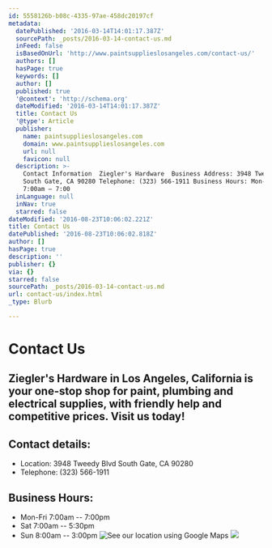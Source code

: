 ```yaml
---
id: 5558126b-b08c-4335-97ae-458dc20197cf
metadata:
  datePublished: '2016-03-14T14:01:17.387Z'
  sourcePath: _posts/2016-03-14-contact-us.md
  inFeed: false
  isBasedOnUrl: 'http://www.paintsupplieslosangeles.com/contact-us/'
  authors: []
  hasPage: true
  keywords: []
  author: []
  published: true
  '@context': 'http://schema.org'
  dateModified: '2016-03-14T14:01:17.387Z'
  title: Contact Us
  '@type': Article
  publisher:
    name: paintsupplieslosangeles.com
    domain: www.paintsupplieslosangeles.com
    url: null
    favicon: null
  description: >-
    Contact Information  Ziegler's Hardware  Business Address: 3948 Tweedy Blvd
    South Gate, CA 90280 Telephone: (323) 566-1911 Business Hours: Mon-Fri
    7:00am – 7:00
  inLanguage: null
  inNav: true
  starred: false
dateModified: '2016-08-23T10:06:02.221Z'
title: Contact Us
datePublished: '2016-08-23T10:06:02.818Z'
author: []
hasPage: true
description: ''
publisher: {}
via: {}
starred: false
sourcePath: _posts/2016-03-14-contact-us.md
url: contact-us/index.html
_type: Blurb

---
```

# Contact Us

## Ziegler's Hardware in Los Angeles, California is your one-stop shop for paint, plumbing and electrical supplies, with friendly help and competitive prices. Visit us today!

## Contact details:

* Location: 3948 Tweedy Blvd South Gate, CA 90280 
* Telephone: (323) 566-1911 

## Business Hours: 

* Mon-Fri 7:00am -- 7:00pm
* Sat 7:00am -- 5:30pm
* Sun 8:00am -- 3:00pm
![See our location using Google Maps](https://the-grid-user-content.s3-us-west-2.amazonaws.com/f339f969-9511-47bd-b899-b73244f32969.png)
![](https://the-grid-user-content.s3-us-west-2.amazonaws.com/270cb9d1-aa16-48af-b9b8-848e15f9d8f0.png)
